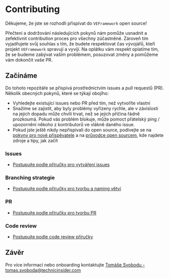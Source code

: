 # Contributing

Děkujeme, že jste se rozhodli přispívat do `VEFramework` open source!

Přečtení a dodržování následujících pokynů nám pomůže usnadnit a zefektivnit contribution proces pro všechny zúčastněné. Zároveň tím vyjadřujete svůj souhlas s tím, že budete respektovat čas vývojářů, kteří projekt `VEFramework` spravují a vyvíjí. Na oplátku vám respekt oplatíme tím, že se budeme zabývat vaším problémem, posuzovat změny a pomůžeme vám dokončit vaše PR.

## Začínáme

Do tohoto repozitáře se přispívá prostřednictvím issues a pull requestů (PR). Několik obecných pokynů, které se týkají obojího:

- Vyhledejte existující issues nebo PR před tím, než vytvoříte vlastní
- Snažíme se zajistit, aby byly problémy vyřízeny rychle, ale v závislosti na jejich dopadu může chvíli trvat, než se jejich příčina řádně prozkoumá. Pokud vás problém blokuje, může pomoct přátelský ping / upozornění někoho z kontributorů ve vlákně daného issue.
- Pokud jste ještě nikdy nepřispívali do open source, podívejte se na [pokyny pro nové přispěvatele](https://github.com/firstcontributions/first-contributions) a na [průvodce open sourcem](https://opensource.guide/how-to-contribute/), kde najdete zdroje a tipy, jak začít

### Issues

- [Postupujte podle příručky pro vytváření issues](https://github.com/fyziktom/VirtualEconomyFramework/wiki/Guidelines---Issue-Creation)

### Branching strategie

- [Postupujte podle příručky pro tvorbu a naming větví](https://github.com/fyziktom/VirtualEconomyFramework/wiki/Branching-Strategy)

### PR

- [Postupujte podle příručky pro tvorbu PR](https://github.com/fyziktom/VirtualEconomyFramework/wiki/Guidelines---Merge--Pull-Request)

### Code review

- [Postupujte podle code review příručky](https://github.com/fyziktom/VirtualEconomyFramework/wiki/Guidelines---Code-Review)

## Závěr

Pro více informací nebo onboarding kontaktujte [Tomáše Svobodu - tomas.svoboda@technicinsider.com](mailto:tomas.svoboda@technicinsider.com)
